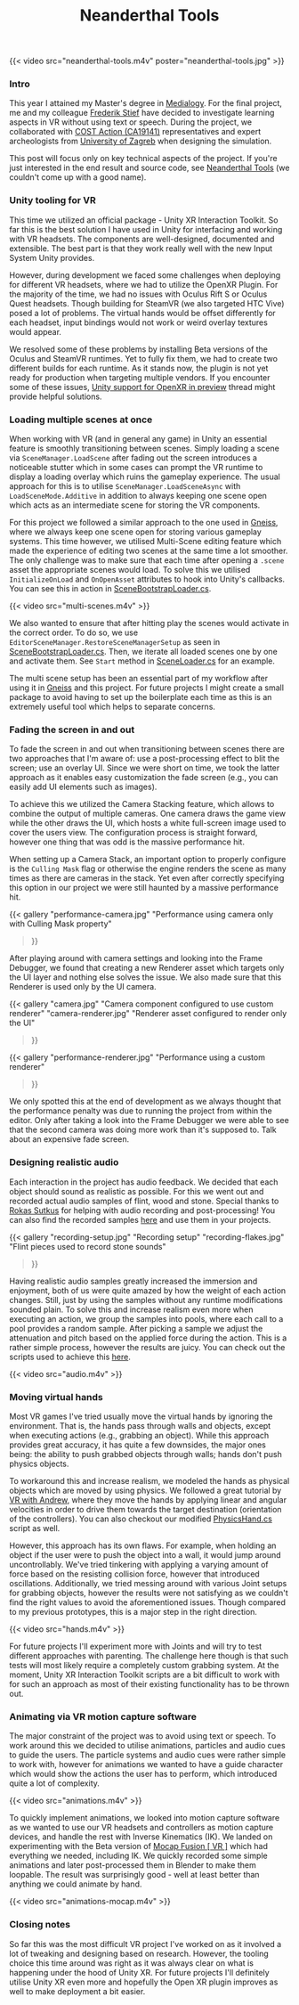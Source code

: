 ﻿---
summary: Building a VR simulation titled Neanderthal Tools with Unity XR, while following archaeological research to represent Neanderthal tool making legacy.
title: Neanderthal Tools
publishDate: 2021-08-13

draft: true
images:
- /posts/neanderthal-tools/simulation.jpg
---

[devs-frederik-stief]: https://www.linkedin.com/in/frederikstief "Frederik's LinkedIn page"
[devs-rokas-sutkus]: https://sutkusaudio.com "Rokas personal website"

[other-cost]: https://www.cost.eu/cost-action/integrating-neandertal-legacy-from-past-to-present "COST action - Integrating Neandertal Legacy: From Past to Present"
[other-study]: https://www.en.aau.dk/education/master/medialogy "Medialogy programme at Aalborg University"
[other-gneiss]: /posts/gneiss/ "Post on Gneiss - DADIU graduation game"
[other-zagreb]: http://www.unizg.hr/homepage/ "University of Zagreb homepage"
[other-forum-xr]: https://forum.unity.com/threads/unity-support-for-openxr-in-preview.1023613/ "Thread on OpenXR preview issues"

[project]: https://github.com/Edvinas01/neanderthal-tools "Neanderthal Tools project on GitHub"
[project-scene-bootstrap]: https://github.com/Edvinas01/neanderthal-tools/blob/master/Assets/Scripts/Scenes/Editor/SceneBootstrapLoader.cs "Script for opening multiple scenes at once via an asset"
[project-scene-loading]: https://github.com/Edvinas01/neanderthal-tools/blob/master/Assets/Scripts/Scenes/SceneLoader.cs "Script for loading multiple scenes in the editor and build"
[project-audio-samples]: https://github.com/Edvinas01/neanderthal-tools/tree/master/Assets/Audio "Audio samples recorded for the project"
[project-audio-scripts]: https://github.com/Edvinas01/neanderthal-tools/tree/master/Assets/Scripts/Audio "Audio scripts"
[project-hands-tutorial]: https://www.youtube.com/watch?v=6lK8QXL4bxc "VR with Andrew tutorial on how to implement physical hand movement"
[project-hands-script]: https://github.com/Edvinas01/neanderthal-tools/blob/master/Assets/Scripts/Hands/PhysicsHand.cs "Script used for phyiscally moving the virtual hands"
[project-mocap]: https://store.steampowered.com/app/1540000/Mocap_Fusion__VR/ "Motion capture software"

{{< video src="neanderthal-tools.m4v" poster="neanderthal-tools.jpg" >}}

### Intro
This year I attained my Master's degree in [Medialogy][other-study]. For the final project, me and my colleague [Frederik Stief][devs-frederik-stief] have decided to investigate learning aspects in VR without using text or speech. During the project, we collaborated with [COST Action (CA19141)][other-cost] representatives and expert archeologists from [University of Zagreb][other-zagreb] when designing the simulation.

This post will focus only on key technical aspects of the project. If you're just interested in the end result and source code, see [Neanderthal Tools][project] (we couldn't come up with a good name).

### Unity tooling for VR
This time we utilized an official package - Unity XR Interaction Toolkit. So far this is the best solution I have used in Unity for interfacing and working with VR headsets. The components are well-designed, documented and extensible. The best part is that they work really well with the new Input System Unity provides.

However, during development we faced some challenges when deploying for different VR headsets, where we had to utilize the OpenXR Plugin. For the majority of the time, we had no issues with Oculus Rift S or Oculus Quest headsets. Though building for SteamVR (we also targeted HTC Vive) posed a lot of problems. The virtual hands would be offset differently for each headset, input bindings would not work or weird overlay textures would appear.

We resolved some of these problems by installing Beta versions of the Oculus and SteamVR runtimes. Yet to fully fix them, we had to create two different builds for each runtime. As it stands now, the plugin is not yet ready for production when targeting multiple vendors. If you encounter some of these issues, [Unity support for OpenXR in preview][other-forum-xr] thread might provide helpful solutions.

### Loading multiple scenes at once
When working with VR (and in general any game) in Unity an essential feature is smoothly transitioning between scenes. Simply loading a scene via `SceneManager.LoadScene` after fading out the screen introduces a noticeable stutter which in some cases can prompt the VR runtime to display a loading overlay which ruins the gameplay experience. The usual approach for this is to utilise `SceneManager.LoadSceneAsync` with `LoadSceneMode.Additive` in addition to always keeping one scene open which acts as an intermediate scene for storing the VR components.

For this project we followed a similar approach to the one used in [Gneiss][other-gneiss], where we always keep one scene open for storing various gameplay systems. This time however, we utilised Multi-Scene editing feature which made the experience of editing two scenes at the same time a lot smoother. The only challenge was to make sure that each time after opening a `.scene` asset the appropriate scenes would load. To solve this we utilised `InitializeOnLoad` and `OnOpenAsset` attributes to hook into Unity's callbacks. You can see this in action in [SceneBootstrapLoader.cs][project-scene-bootstrap].

{{< video src="multi-scenes.m4v" >}}

We also wanted to ensure that after hitting play the scenes would activate in the correct order. To do so, we use `EditorSceneManager.RestoreSceneManagerSetup` as seen in [SceneBootstrapLoader.cs][project-scene-bootstrap]. Then, we iterate all loaded scenes one by one and activate them. See `Start` method in [SceneLoader.cs][project-scene-loading] for an example.

The multi scene setup has been an essential part of my workflow after using it in [Gneiss][other-gneiss] and this project. For future projects I might create a small package to avoid having to set up the boilerplate each time as this is an extremely useful tool which helps to separate concerns.

### Fading the screen in and out
To fade the screen in and out when transitioning between scenes there are two approaches that I'm aware of: use a post-processing effect to blit the screen; use an overlay UI. Since we were short on time, we took the latter approach as it enables easy customization the fade screen (e.g., you can easily add UI elements such as images).

To achieve this we utilized the Camera Stacking feature, which allows to combine the output of multiple cameras. One camera draws the game view while the other draws the UI, which hosts a white full-screen image used to cover the users view. The configuration process is straight forward, however one thing that was odd is the massive performance hit.

When setting up a Camera Stack, an important option to properly configure is the `Culling Mask` flag or otherwise the engine renders the scene as many times as there are cameras in the stack. Yet even after correctly specifying this option in our project we were still haunted by a massive performance hit.

{{<
  gallery
  "performance-camera.jpg" "Performance using camera only with Culling Mask property"
>}}

After playing around with camera settings and looking into the Frame Debugger, we found that creating a new Renderer asset which targets only the UI layer and nothing else solves the issue. We also made sure that this Renderer is used only by the UI camera.

{{<
  gallery
  "camera.jpg" "Camera component configured to use custom renderer"
  "camera-renderer.jpg" "Renderer asset configured to render only the UI"
>}}

{{<
  gallery
  "performance-renderer.jpg" "Performance using a custom renderer"
>}}

We only spotted this at the end of development as we always thought that the performance penalty was due to running the project from within the editor. Only after taking a look into the Frame Debugger we were able to see that the second camera was doing more work than it's supposed to. Talk about an expensive fade screen.

### Designing realistic audio
Each interaction in the project has audio feedback. We decided that each object should sound as realistic as possible. For this we went out and recorded actual audio samples of flint, wood and stone. Special thanks to [Rokas Sutkus][devs-rokas-sutkus] for helping with audio recording and post-processing! You can also find the recorded samples [here][project-audio-samples] and use them in your projects.

{{<
  gallery
  "recording-setup.jpg" "Recording setup"
  "recording-flakes.jpg" "Flint pieces used to record stone sounds"
>}}

Having realistic audio samples greatly increased the immersion and enjoyment, both of us were quite amazed by how the weight of each action changes. Still, just by using the samples without any runtime modifications sounded plain. To solve this and increase realism even more when executing an action, we group the samples into pools, where each call to a pool provides a random sample. After picking a sample we adjust the attenuation and pitch based on the applied force during the action. This is a rather simple process, however the results are juicy. You can check out the scripts used to achieve this [here][project-audio-scripts].

{{< video src="audio.m4v" >}}

### Moving virtual hands
Most VR games I've tried usually move the virtual hands by ignoring the environment. That is, the hands pass through walls and objects, except when executing actions (e.g., grabbing an object). While this approach provides great accuracy, it has quite a few downsides, the major ones being: the ability to push grabbed objects through walls; hands don't push physics objects.

To workaround this and increase realism, we modeled the hands as physical objects which are moved by using physics. We followed a great tutorial by [VR with Andrew][project-hands-tutorial], where they move the hands by applying linear and angular velocities in order to drive them towards the target destination (orientation of the controllers). You can also checkout our modified [PhysicsHand.cs][project-hands-script] script as well.

However, this approach has its own flaws. For example, when holding an object if the user were to push the object into a wall, it would jump around uncontrollably. We've tried tinkering with applying a varying amount of force based on the resisting collision force, however that introduced oscillations. Additionally, we tried messing around with various Joint setups for grabbing objects, however the results were not satisfying as we couldn't find the right values to avoid the aforementioned issues. Though compared to my previous prototypes, this is a major step in the right direction.

{{< video src="hands.m4v" >}}

For future projects I'll experiment more with Joints and will try to test different approaches with parenting. The challenge here though is that such tests will most likely require a completely custom grabbing system. At the moment, Unity XR Interaction Toolkit scripts are a bit difficult to work with for such an approach as most of their existing functionality has to be thrown out.

### Animating via VR motion capture software
The major constraint of the project was to avoid using text or speech. To work around this we decided to utilise animations, particles and audio cues to guide the users. The particle systems and audio cues were rather simple to work with, however for animations we wanted to have a guide character which would show the actions the user has to perform, which introduced quite a lot of complexity.

{{< video src="animations.m4v" >}}

To quickly implement animations, we looked into motion capture software as we wanted to use our VR headsets and controllers as motion capture devices, and handle the rest with Inverse Kinematics (IK). We landed on experimenting with the Beta version of [Mocap Fusion [ VR ]][project-mocap] which had everything we needed, including IK. We quickly recorded some simple animations and later post-processed them in Blender to make them loopable. The result was surprisingly good - well at least better than anything we could animate by hand.

{{< video src="animations-mocap.m4v" >}}

### Closing notes
So far this was the most difficult VR project I've worked on as it involved a lot of tweaking and designing based on research. However, the tooling choice this time around was right as it was always clear on what is happening under the hood of Unity XR. For future projects I'll definitely utilise Unity XR even more and hopefully the Open XR plugin improves as well to make deployment a bit easier.
